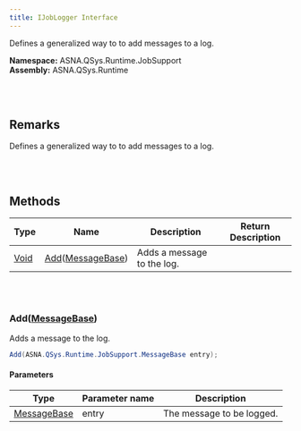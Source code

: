```yaml
---
title: IJobLogger Interface
---
```


Defines a generalized way to to add messages to a log.

**Namespace:** ASNA.QSys.Runtime.JobSupport <br/>
**Assembly:** ASNA.QSys.Runtime

<br>
<br>

## Remarks

Defines a generalized way to to add messages to a log.

[//]: # ($$TODO: Complete the Remarks section.)

<br>
<br>

## Methods

| Type | Name | Description | Return Description 
| --- | --- | --- | --- 
| [Void](https://docs.microsoft.com/en-us/dotnet/api/system.void) | [Add](#addmessagebase)([MessageBase](/reference/asna-qsys-runtime/job-support/message-base.html)) | Adds a message to the log. | 

<br>
<br>

### Add([MessageBase](/reference/asna-qsys-runtime/job-support/message-base.html))

Adds a message to the log.

```cs
Add(ASNA.QSys.Runtime.JobSupport.MessageBase entry);
```

#### Parameters

| Type | Parameter name | Description
| --- | --- | ---
| [MessageBase](/reference/asna-qsys-runtime/job-support/message-base.html) | entry | The message to be logged. 


<br>
<br>

